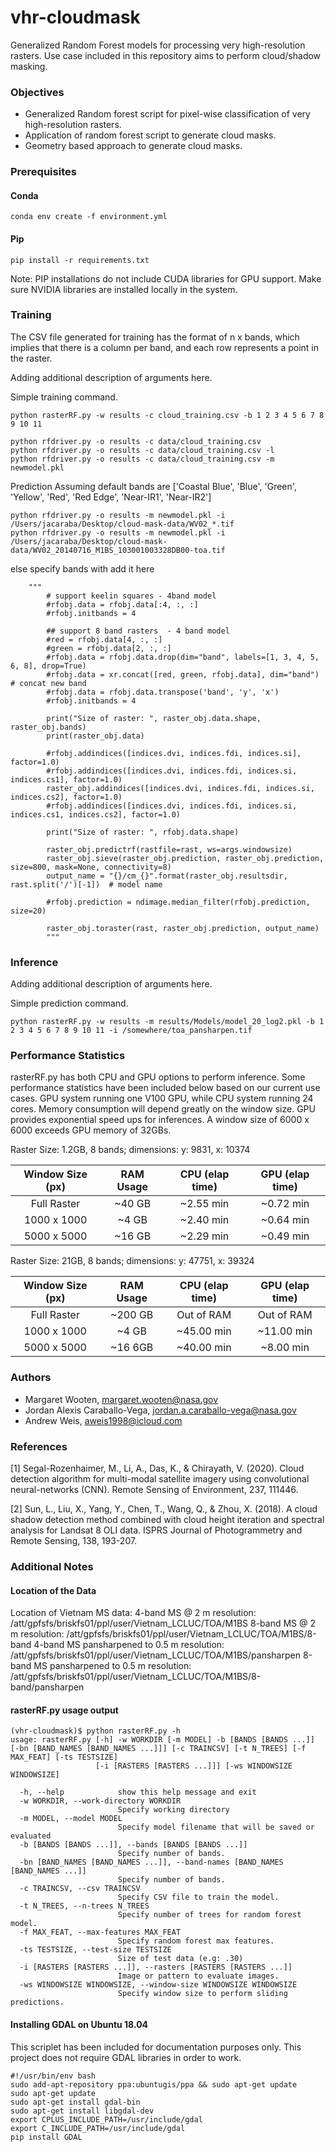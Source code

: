 # vhr-cloudmask

Generalized Random Forest models for processing very high-resolution rasters. 
Use case included in this repository aims to perform cloud/shadow masking.

### Objectives

- Generalized Random forest script for pixel-wise classification of very high-resolution rasters.
- Application of random forest script to generate cloud masks.
- Geometry based approach to generate cloud masks.

### Prerequisites

#### Conda
```
conda env create -f environment.yml
```

#### Pip            
```
pip install -r requirements.txt
```
Note: PIP installations do not include CUDA libraries for GPU support. Make sure 
NVIDIA libraries are installed locally in the system.

### Training

The CSV file generated for training has the format of n x bands, which implies that there
is a column per band, and each row represents a point in the raster.

Adding additional description of arguments here.

Simple training command. 
```
python rasterRF.py -w results -c cloud_training.csv -b 1 2 3 4 5 6 7 8 9 10 11

python rfdriver.py -o results -c data/cloud_training.csv
python rfdriver.py -o results -c data/cloud_training.csv -l
python rfdriver.py -o results -c data/cloud_training.csv -m newmodel.pkl
```
Prediction
Assuming default bands are ['Coastal Blue', 'Blue', 'Green', 'Yellow', 'Red', 'Red Edge',
                                                           'Near-IR1', 'Near-IR2']
                                                        
```
python rfdriver.py -o results -m newmodel.pkl -i /Users/jacaraba/Desktop/cloud-mask-data/WV02_*.tif
python rfdriver.py -o results -m newmodel.pkl -i /Users/jacaraba/Desktop/cloud-mask-data/WV02_20140716_M1BS_103001003328DB00-toa.tif  
```
else specify bands with 
add it here


        """    
            # support keelin squares - 4band model
            #rfobj.data = rfobj.data[:4, :, :]
            #rfobj.initbands = 4
            
            ## support 8 band rasters  - 4 band model
            #red = rfobj.data[4, :, :]
            #green = rfobj.data[2, :, :]
            #rfobj.data = rfobj.data.drop(dim="band", labels=[1, 3, 4, 5, 6, 8], drop=True)
            #rfobj.data = xr.concat([red, green, rfobj.data], dim="band")  # concat new band
            #rfobj.data = rfobj.data.transpose('band', 'y', 'x')
            #rfobj.initbands = 4

            print("Size of raster: ", raster_obj.data.shape, raster_obj.bands)
            print(raster_obj.data)
            
            #rfobj.addindices([indices.dvi, indices.fdi, indices.si], factor=1.0)
            #rfobj.addindices([indices.dvi, indices.fdi, indices.si, indices.cs1], factor=1.0)
            raster_obj.addindices([indices.dvi, indices.fdi, indices.si, indices.cs2], factor=1.0)
            #rfobj.addindices([indices.dvi, indices.fdi, indices.si, indices.cs1, indices.cs2], factor=1.0)

            print("Size of raster: ", rfobj.data.shape)

            raster_obj.predictrf(rastfile=rast, ws=args.windowsize)
            raster_obj.sieve(raster_obj.prediction, raster_obj.prediction, size=800, mask=None, connectivity=8)
            output_name = "{}/cm_{}".format(raster_obj.resultsdir, rast.split('/')[-1])  # model name

            #rfobj.prediction = ndimage.median_filter(rfobj.prediction, size=20)

            raster_obj.toraster(rast, raster_obj.prediction, output_name)
            """
            
### Inference

Adding additional description of arguments here.

Simple prediction command.
```
python rasterRF.py -w results -m results/Models/model_20_log2.pkl -b 1 2 3 4 5 6 7 8 9 10 11 -i /somewhere/toa_pansharpen.tif
```

### Performance Statistics
rasterRF.py has both CPU and GPU options to perform inference. Some performance statistics have been included below based
on our current use cases. GPU system running one V100 GPU, while CPU system running 24 cores. Memory consumption will 
depend greatly on the window size. GPU provides exponential speed ups for inferences. A window size of 6000 x 6000
exceeds GPU memory of 32GBs.

Raster Size: 1.2GB, 8 bands; dimensions: y: 9831, x: 10374

| Window Size (px) | RAM Usage  | CPU (elap time) | GPU (elap time) |
| :--------------: |:----------:| :-------------: | :-------------: |
| Full Raster      | ~40 GB     | ~2.55 min       | ~0.72 min       |
| 1000 x 1000      | ~4 GB      | ~2.40 min       | ~0.64 min       |
| 5000 x 5000      | ~16 GB     | ~2.29 min       | ~0.49 min       |

Raster Size: 21GB, 8 bands; dimensions: y: 47751, x: 39324

| Window Size (px) | RAM Usage  | CPU (elap time) | GPU (elap time) |
| :--------------: |:----------:| :-------------: | :-------------: |
| Full Raster      | ~200 GB    | Out of RAM      | Out of RAM      |
| 1000 x 1000      | ~4 GB      | ~45.00 min      | ~11.00 min      |
| 5000 x 5000      | ~16 6GB    | ~40.00 min      | ~8.00 min       |


### Authors

* Margaret Wooten, margaret.wooten@nasa.gov
* Jordan Alexis Caraballo-Vega, jordan.a.caraballo-vega@nasa.gov
* Andrew Weis, aweis1998@icloud.com

### References

[1] Segal-Rozenhaimer, M., Li, A., Das, K., & Chirayath, V. (2020). Cloud detection algorithm for 
multi-modal satellite imagery using convolutional neural-networks (CNN). Remote Sensing of Environment, 237, 111446.

[2] Sun, L., Liu, X., Yang, Y., Chen, T., Wang, Q., & Zhou, X. (2018). A cloud shadow detection method combined with 
cloud height iteration and spectral analysis for Landsat 8 OLI data. ISPRS Journal of Photogrammetry and Remote Sensing, 138, 193-207.

### Additional Notes

#### Location of the Data
Location of Vietnam MS data:
4-band MS @ 2 m resolution: /att/gpfsfs/briskfs01/ppl/user/Vietnam_LCLUC/TOA/M1BS
8-band MS @ 2 m resolution: /att/gpfsfs/briskfs01/ppl/user/Vietnam_LCLUC/TOA/M1BS/8-band
4-band MS pansharpened to 0.5 m resolution: /att/gpfsfs/briskfs01/ppl/user/Vietnam_LCLUC/TOA/M1BS/pansharpen
8-band MS pansharpened to 0.5 m resolution: /att/gpfsfs/briskfs01/ppl/user/Vietnam_LCLUC/TOA/M1BS/8-band/pansharpen

#### rasterRF.py usage output
```
(vhr-cloudmask)$ python rasterRF.py -h
usage: rasterRF.py [-h] -w WORKDIR [-m MODEL] -b [BANDS [BANDS ...]] [-bn [BAND_NAMES [BAND_NAMES ...]]] [-c TRAINCSV] [-t N_TREES] [-f MAX_FEAT] [-ts TESTSIZE]
                   [-i [RASTERS [RASTERS ...]]] [-ws WINDOWSIZE WINDOWSIZE]

  -h, --help            show this help message and exit
  -w WORKDIR, --work-directory WORKDIR
                        Specify working directory
  -m MODEL, --model MODEL
                        Specify model filename that will be saved or evaluated
  -b [BANDS [BANDS ...]], --bands [BANDS [BANDS ...]]
                        Specify number of bands.
  -bn [BAND_NAMES [BAND_NAMES ...]], --band-names [BAND_NAMES [BAND_NAMES ...]]
                        Specify number of bands.
  -c TRAINCSV, --csv TRAINCSV
                        Specify CSV file to train the model.
  -t N_TREES, --n-trees N_TREES
                        Specify number of trees for random forest model.
  -f MAX_FEAT, --max-features MAX_FEAT
                        Specify random forest max features.
  -ts TESTSIZE, --test-size TESTSIZE
                        Size of test data (e.g: .30)
  -i [RASTERS [RASTERS ...]], --rasters [RASTERS [RASTERS ...]]
                        Image or pattern to evaluate images.
  -ws WINDOWSIZE WINDOWSIZE, --window-size WINDOWSIZE WINDOWSIZE
                        Specify window size to perform sliding predictions.
```
#### Installing GDAL on Ubuntu 18.04
This scriplet has been included for documentation purposes only. This project does not require
GDAL libraries in order to work.
```
#!/usr/bin/env bash
sudo add-apt-repository ppa:ubuntugis/ppa && sudo apt-get update
sudo apt-get update
sudo apt-get install gdal-bin
sudo apt-get install libgdal-dev
export CPLUS_INCLUDE_PATH=/usr/include/gdal
export C_INCLUDE_PATH=/usr/include/gdal
pip install GDAL
```
